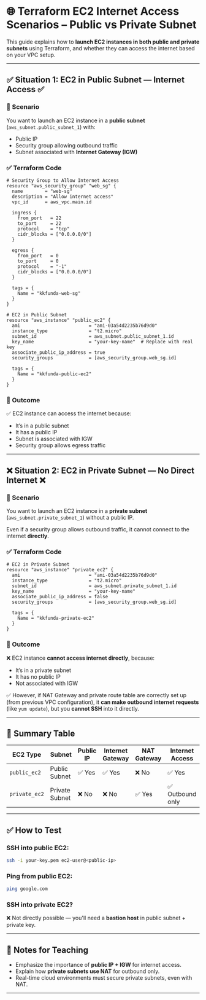 # 🌐 Terraform EC2 Internet Access Scenarios – Public vs Private Subnet

This guide explains how to **launch EC2 instances in both public and private subnets** using Terraform, and whether they can access the internet based on your VPC setup.

---

## ✅ Situation 1: EC2 in Public Subnet — Internet Access ✅

### 📘 Scenario

You want to launch an EC2 instance in a **public subnet** (`aws_subnet.public_subnet_1`) with:
- Public IP
- Security group allowing outbound traffic
- Subnet associated with **Internet Gateway (IGW)**

### ✅ Terraform Code

```hcl
# Security Group to Allow Internet Access
resource "aws_security_group" "web_sg" {
  name        = "web-sg"
  description = "Allow internet access"
  vpc_id      = aws_vpc.main.id

  ingress {
    from_port   = 22
    to_port     = 22
    protocol    = "tcp"
    cidr_blocks = ["0.0.0.0/0"]
  }

  egress {
    from_port   = 0
    to_port     = 0
    protocol    = "-1"
    cidr_blocks = ["0.0.0.0/0"]
  }

  tags = {
    Name = "kkfunda-web-sg"
  }
}

# EC2 in Public Subnet
resource "aws_instance" "public_ec2" {
  ami                         = "ami-03a54d2235b76d9d0"
  instance_type               = "t2.micro"
  subnet_id                   = aws_subnet.public_subnet_1.id
  key_name                    = "your-key-name"  # Replace with real key
  associate_public_ip_address = true
  security_groups             = [aws_security_group.web_sg.id]

  tags = {
    Name = "kkfunda-public-ec2"
  }
}
````

### 🧠 Outcome

✅ EC2 instance can access the internet because:

* It’s in a public subnet
* It has a public IP
* Subnet is associated with IGW
* Security group allows egress traffic

---

## ❌ Situation 2: EC2 in Private Subnet — No Direct Internet ❌

### 📘 Scenario

You want to launch an EC2 instance in a **private subnet** (`aws_subnet.private_subnet_1`) without a public IP.

Even if a security group allows outbound traffic, it cannot connect to the internet **directly**.

### ✅ Terraform Code

```hcl
# EC2 in Private Subnet
resource "aws_instance" "private_ec2" {
  ami                         = "ami-03a54d2235b76d9d0"
  instance_type               = "t2.micro"
  subnet_id                   = aws_subnet.private_subnet_1.id
  key_name                    = "your-key-name"
  associate_public_ip_address = false
  security_groups             = [aws_security_group.web_sg.id]

  tags = {
    Name = "kkfunda-private-ec2"
  }
}
```

### 🧠 Outcome

❌ EC2 instance **cannot access internet directly**, because:

* It’s in a private subnet
* It has no public IP
* Not associated with IGW

✅ However, if NAT Gateway and private route table are correctly set up (from previous VPC configuration), it **can make outbound internet requests** (like `yum update`), but you **cannot SSH** into it directly.

---

## 🔁 Summary Table

| EC2 Type      | Subnet         | Public IP | Internet Gateway | NAT Gateway | Internet Access |
| ------------- | -------------- | --------- | ---------------- | ----------- | --------------- |
| `public_ec2`  | Public Subnet  | ✅ Yes     | ✅ Yes            | ❌ No        | ✅ Yes           |
| `private_ec2` | Private Subnet | ❌ No      | ❌ No             | ✅ Yes       | ✅ Outbound only |

---

## ✅ How to Test

### SSH into public EC2:

```bash
ssh -i your-key.pem ec2-user@<public-ip>
```

### Ping from public EC2:

```bash
ping google.com
```

### SSH into private EC2?

❌ Not directly possible — you'll need a **bastion host** in public subnet + private key.

---

## 📌 Notes for Teaching

* Emphasize the importance of **public IP + IGW** for internet access.
* Explain how **private subnets use NAT** for outbound only.
* Real-time cloud environments must secure private subnets, even with NAT.

---
